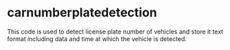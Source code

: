 # carnumberplatedetection
This code is used to detect license plate number of vehicles and store it text format including data and time at which the vehicle is detected.
